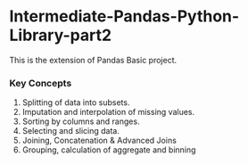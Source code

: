 # Intermediate-Pandas-Python-Library-part2
This is the extension of Pandas Basic project.
### **Key Concepts**
   1.   Splitting of data into subsets.
   2.   Imputation and interpolation of missing values.
   3.   Sorting by columns and ranges.
   4.   Selecting and slicing data.
   5.   Joining, Concatenation & Advanced Joins
   6.   Grouping, calculation of aggregate and binning
